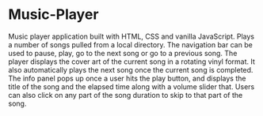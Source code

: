 # Music-Player
Music player application built with HTML, CSS and vanilla JavaScript. 
Plays a number of songs pulled from a local directory. The navigation bar can be used to pause, play, go to the next song or go to a previous song. 
The player displays the cover art of the current song in a rotating vinyl format. It also automatically plays the next song once the current song is completed. 
The info panel pops up once a user hits the play button, and displays the title of the song and the elapsed time along with a volume slider that.
Users can also click on any part of the song duration to skip to that part of the song. 

